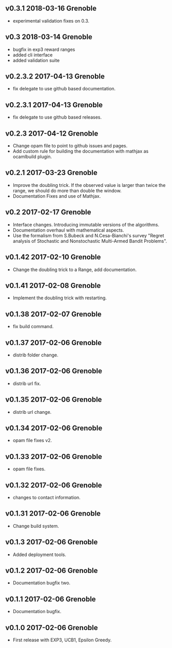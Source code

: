 v0.3.1 2018-03-16 Grenoble
--------------------------

* experimental validation fixes on 0.3.

v0.3 2018-03-14 Grenoble
--------------------------

* bugfix in exp3 reward ranges
* added cli interface
* added validation suite

v0.2.3.2 2017-04-13 Grenoble
--------------------------

* fix delegate to use github based documentation.

v0.2.3.1 2017-04-13 Grenoble
--------------------------

* fix delegate to use github based releases.

v0.2.3 2017-04-12 Grenoble
--------------------------

* Change opam file to point to github issues and pages.
* Add custom rule for building the documentation with mathjax
as ocamlbuild plugin.

v0.2.1 2017-03-23 Grenoble
--------------------------

* Improve the doubling trick. If the observed value is larger than twice
  the range, we should do more than double the window.
* Documentation Fixes and use of Mathjax.

v0.2 2017-02-17 Grenoble
--------------------------

* Interface changes. Introducing immutable versions of the algorithms.
* Documentation overhaul with mathematical aspects.
* Use the formalism from S.Bubeck and N.Cesa-Bianchi's survey
  "Regret analysis of Stochastic and Nonstochastic Multi-Armed
  Bandit Problems".

v0.1.42 2017-02-10 Grenoble
--------------------------

* Change the doubling trick to a Range, add documentation.

v0.1.41 2017-02-08 Grenoble
--------------------------

* Implement the doubling trick with restarting.

v0.1.38 2017-02-07 Grenoble
--------------------------

* fix build command.

v0.1.37 2017-02-06 Grenoble
--------------------------

* distrib folder change.

v0.1.36 2017-02-06 Grenoble
--------------------------

* distrib url fix.

v0.1.35 2017-02-06 Grenoble
--------------------------

* distrib url change.

v0.1.34 2017-02-06 Grenoble
--------------------------

* opam file fixes v2.

v0.1.33 2017-02-06 Grenoble
--------------------------

* opam file fixes.

v0.1.32 2017-02-06 Grenoble
--------------------------

* changes to contact information.

v0.1.31 2017-02-06 Grenoble
--------------------------

* Change build system.

v0.1.3 2017-02-06 Grenoble
--------------------------

* Added deployment tools.

v0.1.2 2017-02-06 Grenoble
--------------------------

* Documentation bugfix two.

v0.1.1 2017-02-06 Grenoble
--------------------------

* Documentation bugfix.

v0.1.0 2017-02-06 Grenoble
--------------------------

* First release with EXP3, UCB1, Epsilon Greedy.
